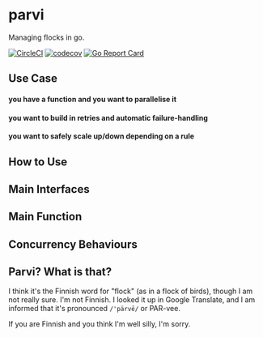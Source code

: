 # parvi 

Managing flocks in go.

[![CircleCI](https://circleci.com/gh/evilwire/parvi.svg?style=svg)](https://circleci.com/gh/evilwire/parvi)
[![codecov](https://codecov.io/gh/evilwire/parvi/branch/master/graph/badge.svg)](https://codecov.io/gh/evilwire/parvi)
[![Go Report Card](https://goreportcard.com/badge/github.com/evilwire/parvi)](https://goreportcard.com/report/github.com/evilwire/parvi)


## Use Case

#### you have a function and you want to parallelise it


#### you want to build in retries and automatic failure-handling

#### you want to safely scale up/down depending on a rule


## How to Use


## Main Interfaces


## Main Function


## Concurrency Behaviours


## Parvi? What is that?

I think it's the Finnish word for "flock" (as in a flock of birds), 
though I am not really sure. I'm not Finnish.
I looked it up in Google Translate, and I am informed that it's pronounced
`/'pärvē/` or PAR-vee. 

If you are Finnish and you think I'm well silly, I'm sorry.

